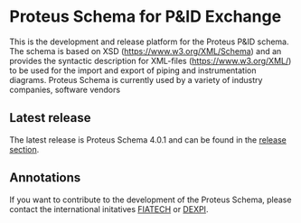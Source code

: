 # Proteus Schema for P&ID Exchange
This is the development and release platform for the Proteus P&ID schema. 
The schema is based on XSD (https://www.w3.org/XML/Schema) and an provides the syntactic description for XML-files (https://www.w3.org/XML/) to be used for the import and export of piping and instrumentation diagrams. 
Proteus Schema is currently used by a variety of industry companies, software vendors 

## Latest release
The latest release is Proteus Schema 4.0.1 and can be found in the [release section](https://github.com/ProteusXML/proteusxml/releases/tag/v4.0.1). 


## Annotations
If you want to contribute to the development of the Proteus Schema, please contact the international initatives [FIATECH](http://fiatech.org) or [DEXPI](http://dexpi.org).
